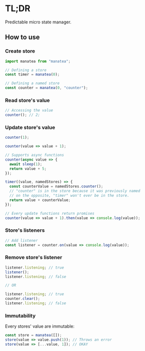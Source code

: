 # TL;DR

Predictable micro state manager.

## How to use

### Create store

```js
import manatea from "manatea";

// Defining a store
const timer = manatea(0);

// Defining a named store
const counter = manatea(0, "counter");
```

### Read store's value

```js
// Accessing the value
counter(); // 2;
```

### Update store's value

```js
counter(1);

counter(value => value + 1);

// Supports async functions
counter(async value => {
  await sleep(1);
  return value + 5;
});

timer((value, namedStores) => {
  const counterValue = namedStores.counter();
  // "counter" is in the store because it was previously named
  // on the opposite, "timer" won't ever be in the store.
  return value + counterValue;
});

// Every update functions return promises
counter(value => value + 1).then(value => console.log(value));
```

### Store's listeners

```js
// Add listener
const listener = counter.on(value => console.log(value));
```

### Remove store's listener

```js
listener.listening; // true
listener();
listener.listening; // false

// OR

listener.listening; // true
counter.clear();
listener.listening; // false
```

### Immutability

Every stores' value are immutable:

```js
const store = manatea([]);
store(value => value.push(1)); // Throws an error
store(value => [...value, 1]); // OKAY
```

